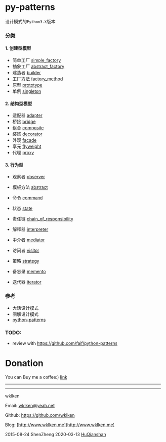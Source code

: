 py-patterns
===========================


设计模式的`Python3.X`版本

### 分类

#### 1. 创建型模型

- 简单工厂 [simple_factory](https://github.com/wklken/py-patterns/blob/master/simple_factory.py)
- 抽象工厂 [abstract_factory](https://github.com/wklken/py-patterns/blob/master/abstract_factory.py)
- 建造者   [builder](https://github.com/wklken/py-patterns/blob/master/builder.py)
- 工厂方法 [factory_method](https://github.com/wklken/py-patterns/blob/master/factory_method.py)
- 原型     [prototype](https://github.com/wklken/py-patterns/blob/master/prototype.py)
- 单例     [singleton](https://github.com/wklken/py-patterns/blob/master/singleton.py)


#### 2. 结构型模型

- 适配器 [adapter](https://github.com/wklken/py-patterns/blob/master/adapter.py)
- 桥接   [bridge](https://github.com/wklken/py-patterns/blob/master/bridge.py)
- 组合   [composite](https://github.com/wklken/py-patterns/blob/master/composite.py)
- 装饰   [decorator](https://github.com/wklken/py-patterns/blob/master/decorator.py)
- 外观   [facade](https://github.com/wklken/py-patterns/blob/master/facade.py)
- 享元   [flyweight](https://github.com/wklken/py-patterns/blob/master/flyweight.py)
- 代理   [proxy](https://github.com/wklken/py-patterns/blob/master/proxy.py)

#### 3. 行为型

- 观察者   [observer](https://github.com/wklken/py-patterns/blob/master/observer.py)
- 模板方法 [abstract](https://github.com/wklken/py-patterns/blob/master/template_method.py)
- 命令     [command](https://github.com/wklken/py-patterns/blob/master/command.py)
- 状态     [state](https://github.com/wklken/py-patterns/blob/master/state.py)
- 责任链   [chain_of_responsibility](https://github.com/wklken/py-patterns/blob/master/chain_of_responsibility.py)

- 解释器   [interpreter](https://github.com/wklken/py-patterns/blob/master/interpreter.py)
- 中介者   [mediator](https://github.com/wklken/py-patterns/blob/master/mediator.py)
- 访问者   [visitor](https://github.com/wklken/py-patterns/blob/master/visitor.py)
- 策略     [strategy](https://github.com/wklken/py-patterns/blob/master/strategy.py)
- 备忘录   [memento](https://github.com/wklken/py-patterns/blob/master/memento.py)
- 迭代器   [iterator](https://github.com/wklken/py-patterns/blob/master/iterator.py)

### 参考

- 大话设计模式
- 图解设计模式
- [python-patterns](https://github.com/faif/python-patterns)

### TODO:

- review with https://github.com/faif/python-patterns


# Donation

You can Buy me a coffee:)  [link](http://www.wklken.me/pages/donation.html)


------------------------
------------------------

wklken

Email: wklken@yeah.net

Github: https://github.com/wklken

Blog: [http://www.wklken.me](http://www.wklken.me)

2015-08-24 ShenZheng
2020-03-13 [HuQianshan](https://github.com/huqianshan)
